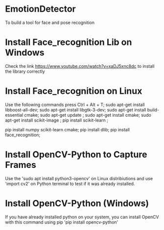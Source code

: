 # EmotionDetector 
To build a tool for face and pose recognition

# Install Face_recognition Lib on Windows
Check the link https://www.youtube.com/watch?v=xaDJ5xnc8dc to install the library correctly

# Install Face_recognition on Linux

Use the following commands
press Ctrl + Alt + T;
sudo apt-get install libboost-all-dev;
sudo apt-get install libgtk-3-dev;
sudo apt-get install build-essential cmake;
sudo apt-get update ;
sudo apt-get install cmake;
sudo apt-get install scikit-image ;
pip install scikit-learn ;

pip install numpy scikit-learn cmake;
pip install dlib;
pip install face_recognition;

# Install OpenCV-Python to Capture Frames
Use the 'sudo apt install python3-opencv' on Linux distribiutions and use 'import cv2' on Python terminal to test if it was already installed.

# Install OpenCV-Python (Windows)
If you have already installed python on your system, you can install OpenCV with this command using pip 'pip install opencv-python'  

